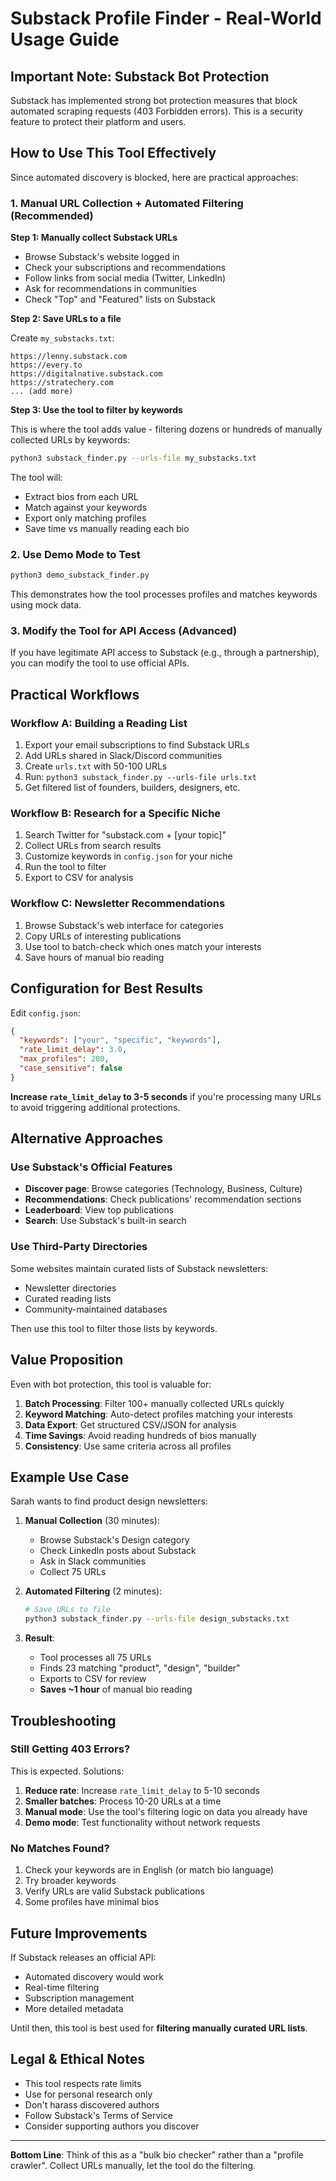 # Substack Profile Finder - Real-World Usage Guide

## Important Note: Substack Bot Protection

Substack has implemented strong bot protection measures that block automated scraping requests (403 Forbidden errors). This is a security feature to protect their platform and users.

## How to Use This Tool Effectively

Since automated discovery is blocked, here are practical approaches:

### 1. Manual URL Collection + Automated Filtering (Recommended)

**Step 1: Manually collect Substack URLs**
- Browse Substack's website logged in
- Check your subscriptions and recommendations
- Follow links from social media (Twitter, LinkedIn)
- Ask for recommendations in communities
- Check "Top" and "Featured" lists on Substack

**Step 2: Save URLs to a file**

Create `my_substacks.txt`:
```
https://lenny.substack.com
https://every.to
https://digitalnative.substack.com
https://stratechery.com
... (add more)
```

**Step 3: Use the tool to filter by keywords**

This is where the tool adds value - filtering dozens or hundreds of manually collected URLs by keywords:

```bash
python3 substack_finder.py --urls-file my_substacks.txt
```

The tool will:
- Extract bios from each URL
- Match against your keywords
- Export only matching profiles
- Save time vs manually reading each bio

### 2. Use Demo Mode to Test

```bash
python3 demo_substack_finder.py
```

This demonstrates how the tool processes profiles and matches keywords using mock data.

### 3. Modify the Tool for API Access (Advanced)

If you have legitimate API access to Substack (e.g., through a partnership), you can modify the tool to use official APIs.

## Practical Workflows

### Workflow A: Building a Reading List

1. Export your email subscriptions to find Substack URLs
2. Add URLs shared in Slack/Discord communities
3. Create `urls.txt` with 50-100 URLs
4. Run: `python3 substack_finder.py --urls-file urls.txt`
5. Get filtered list of founders, builders, designers, etc.

### Workflow B: Research for a Specific Niche

1. Search Twitter for "substack.com + [your topic]"
2. Collect URLs from search results
3. Customize keywords in `config.json` for your niche
4. Run the tool to filter
5. Export to CSV for analysis

### Workflow C: Newsletter Recommendations

1. Browse Substack's web interface for categories
2. Copy URLs of interesting publications
3. Use tool to batch-check which ones match your interests
4. Save hours of manual bio reading

## Configuration for Best Results

Edit `config.json`:

```json
{
  "keywords": ["your", "specific", "keywords"],
  "rate_limit_delay": 3.0,
  "max_profiles": 200,
  "case_sensitive": false
}
```

**Increase `rate_limit_delay` to 3-5 seconds** if you're processing many URLs to avoid triggering additional protections.

## Alternative Approaches

### Use Substack's Official Features

- **Discover page**: Browse categories (Technology, Business, Culture)
- **Recommendations**: Check publications' recommendation sections
- **Leaderboard**: View top publications
- **Search**: Use Substack's built-in search

### Use Third-Party Directories

Some websites maintain curated lists of Substack newsletters:
- Newsletter directories
- Curated reading lists
- Community-maintained databases

Then use this tool to filter those lists by keywords.

## Value Proposition

Even with bot protection, this tool is valuable for:

1. **Batch Processing**: Filter 100+ manually collected URLs quickly
2. **Keyword Matching**: Auto-detect profiles matching your interests
3. **Data Export**: Get structured CSV/JSON for analysis
4. **Time Savings**: Avoid reading hundreds of bios manually
5. **Consistency**: Use same criteria across all profiles

## Example Use Case

Sarah wants to find product design newsletters:

1. **Manual Collection** (30 minutes):
   - Browse Substack's Design category
   - Check LinkedIn posts about Substack
   - Ask in Slack communities
   - Collect 75 URLs

2. **Automated Filtering** (2 minutes):
   ```bash
   # Save URLs to file
   python3 substack_finder.py --urls-file design_substacks.txt
   ```

3. **Result**:
   - Tool processes all 75 URLs
   - Finds 23 matching "product", "design", "builder"
   - Exports to CSV for review
   - **Saves ~1 hour** of manual bio reading

## Troubleshooting

### Still Getting 403 Errors?

This is expected. Solutions:

1. **Reduce rate**: Increase `rate_limit_delay` to 5-10 seconds
2. **Smaller batches**: Process 10-20 URLs at a time
3. **Manual mode**: Use the tool's filtering logic on data you already have
4. **Demo mode**: Test functionality without network requests

### No Matches Found?

1. Check your keywords are in English (or match bio language)
2. Try broader keywords
3. Verify URLs are valid Substack publications
4. Some profiles have minimal bios

## Future Improvements

If Substack releases an official API:
- Automated discovery would work
- Real-time filtering
- Subscription management
- More detailed metadata

Until then, this tool is best used for **filtering manually curated URL lists**.

## Legal & Ethical Notes

- This tool respects rate limits
- Use for personal research only
- Don't harass discovered authors
- Follow Substack's Terms of Service
- Consider supporting authors you discover

---

**Bottom Line**: Think of this as a "bulk bio checker" rather than a "profile crawler". Collect URLs manually, let the tool do the filtering.
